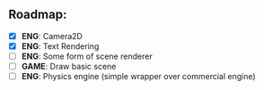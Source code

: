 ## Roadmap:
- [X] **ENG**: Camera2D
- [X] **ENG**: Text Rendering
- [ ] **ENG**: Some form of scene renderer
- [ ] **GAME**: Draw basic scene
- [ ] **ENG**: Physics engine (simple wrapper over commercial engine)